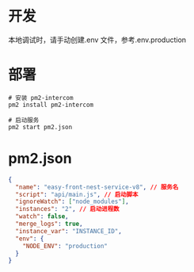 # 开发

本地调试时，请手动创建.env 文件，参考.env.production

# 部署

```shell
# 安装 pm2-intercom
pm2 install pm2-intercom

# 启动服务
pm2 start pm2.json
```

# pm2.json

```json
{
  "name": "easy-front-nest-service-v8", // 服务名
  "script": "api/main.js", // 启动脚本
  "ignoreWatch": ["node_modules"],
  "instances": "2", // 启动进程数
  "watch": false,
  "merge_logs": true,
  "instance_var": "INSTANCE_ID",
  "env": {
    "NODE_ENV": "production"
  }
}
```
